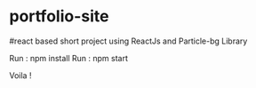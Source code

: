 # portfolio-site

#react based short project using ReactJs and Particle-bg Library

Run : npm install
Run : npm start

Voila !


